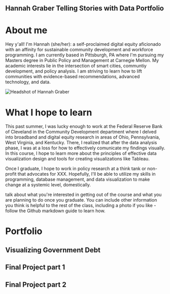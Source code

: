 ## Hannah Graber Telling Stories with Data Portfolio

# About me 
Hey y'all! I'm Hannah (she/her): a self-proclaimed digital equity aficionado with an affinity for sustainable community development and workforce programming. I am currently based in Pittsburgh, PA where I'm pursuing my Masters degree in Public Policy and Management at Carnegie Mellon. My academic interests lie in the intersection of smart cities, communtiy development, and policy analysis. I am striving to learn how to lift communities with evidence-based recommendations, advanced technology, and data.

![Headshot of Hannah Graber](C:\Users\16142\Documents\Professional\Headshots\"Graber_headshot.jpg")


# What I hope to learn
This past summer, I was lucky enough to work at the Federal Reserve Bank of Cleveland in the Community Development department where I delved into broadband and digital equity research in areas of Ohio, Pennsylvania, West Virginia, and Kentucky. There, I realized that after the data analysis phase, I was at a loss for how to effectively comunicate my findings visually. In this course, I hope to learn more about the principles of effective data visualization design and tools for creating visualizations like Tableau. 

Once I graduate, I hope to work in policy research at a think tank or non-profit that advocates for XXX. Hopefully, I'll be able to utilize my skills in programming, database management, and data visualization to make change at a systemic level, domestically. 

talk about what you're interested in getting out of the course and what you are planning to do once you graduate.  You can include other information you think is helpful to the rest of the class, including a photo if you like - follow the Github markdown guide to learn how. 


# Portfolio

## Visualizing Government Debt

## Final Project part 1

## Final Project part 2
 
